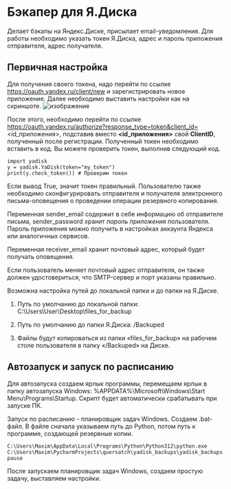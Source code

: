 # Бэкапер для Я.Диска
Делает бэкапы на Яндекс.Диске, присылает email-уведомления.
Для работы необходимо указать токен Я.Диска, адрес и пароль приложения отправителя, адрес получателя.

## Первичная настройка
Для получения своего токена, надо перейти по ссылке https://oauth.yandex.ru/client/new и зарегистрировать новое приложение. Далее необходимо выставить настройки как на скриншоте.
![изображение](https://github.com/user-attachments/assets/9fd3337a-7110-472c-a85b-52b29b3273b6)

После этого, необходимо перейти по ссылке https://oauth.yandex.ru/authorize?response_type=token&client_id=<id_приложения>, подставив вместо **<id_приложения>** свой **ClientID**, полученный после регистрации.
Полученный токен необходимо вставить в код. Вы можете проверить токен, выполнив следующий код.
```
import yadisk
y = yadisk.YaDisk(token="my_token")
print(y.check_token()) # Проверим токен
```
Если вывод True, значит токен правильный.
Пользователю также необходимо сконфигурировать отправителя и получателя электронного письма-оповещения о проведении операции резервного копирования. 

Переменная sender_email содержит в себе информацию об отправителе письма, sender_password хранит *пароль приложения* пользователя. Пароль приложения можно получить в настройках аккаунта Яндекса или аналогичных сервисов.

Переменная receiver_email хранит почтовый адрес, который будет получать оповещения.

Если пользователь меняет почтовый адрес отправителя, он также должен удостовериться, что SMTP-сервер и порт указаны правильно.


Возможна настройка путей до локальной папки и до папки на Я.Диске.

1. Путь по умолчанию до локальной папки: C:\Users\User\Desktop\files_for_backup

2. Путь по умолчанию до папки Я.Диска: /Backuped

3. Файлы будут копироваться из папки «files_for_backup» на рабочем столе пользователя в папку «/Backuped» на Диске.

## Автозапуск и запуск по расписанию
Для автозапуска создаем ярлык программы, перемещаем ярлык в папку автозапуска Windows: %APPDATA%\Microsoft\Windows\Start Menu\Programs\Startup. Скрипт будет автоматически срабатывать при запуске ПК.

Запуск по расписанию - планировщик задач Windows. Создаем .bat-файл. 
В файле сначала указываем путь до Python, потом путь к программе, создающей резервные копии.
```
C:\Users\Maxim\AppData\Local\Programs\Python\Python312\python.exe 
C:\Users\Maxim\PycharmProjects\quersatch\yadisk_backups\yadisk_backups.pyw
pause
```
После запускаем планировщик задач Windows, создаем простую задачу, выставляем настройки.
 
